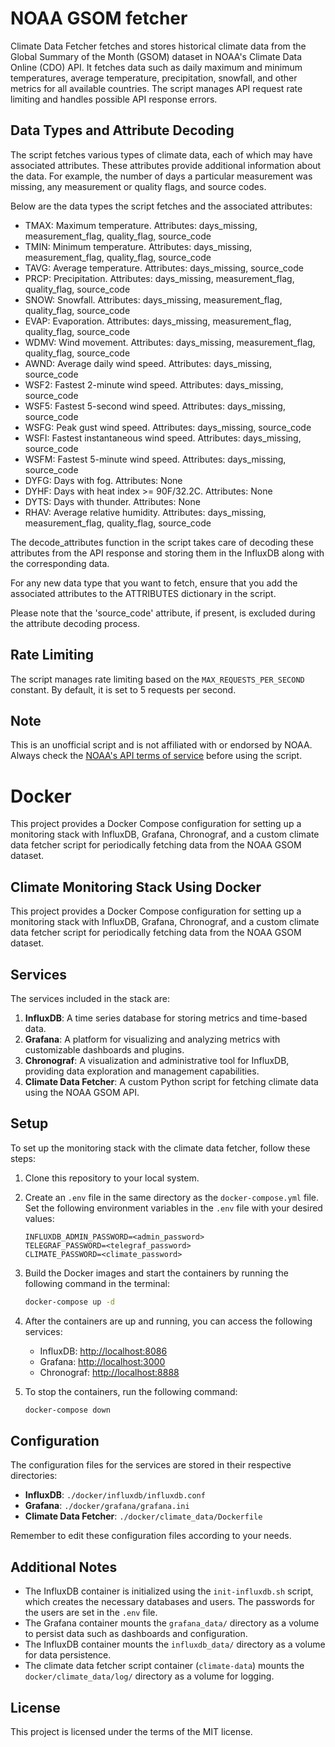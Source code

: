 # NOAA GSOM fetcher

Climate Data Fetcher fetches and stores historical climate data from the Global Summary of the Month (GSOM) dataset in
NOAA's Climate Data Online (CDO) API. It fetches data such as daily maximum and minimum temperatures, average
temperature, precipitation, snowfall, and other metrics for all available countries. The script manages API request rate
limiting and handles possible API response errors.

## Data Types and Attribute Decoding

The script fetches various types of climate data, each of which may have associated attributes. These attributes provide
additional information about the data. For example, the number of days a particular measurement was missing, any
measurement or quality flags, and source codes.

Below are the data types the script fetches and the associated attributes:

- TMAX: Maximum temperature. Attributes: days_missing, measurement_flag, quality_flag, source_code
- TMIN: Minimum temperature. Attributes: days_missing, measurement_flag, quality_flag, source_code
- TAVG: Average temperature. Attributes: days_missing, source_code
- PRCP: Precipitation. Attributes: days_missing, measurement_flag, quality_flag, source_code
- SNOW: Snowfall. Attributes: days_missing, measurement_flag, quality_flag, source_code
- EVAP: Evaporation. Attributes: days_missing, measurement_flag, quality_flag, source_code
- WDMV: Wind movement. Attributes: days_missing, measurement_flag, quality_flag, source_code
- AWND: Average daily wind speed. Attributes: days_missing, source_code
- WSF2: Fastest 2-minute wind speed. Attributes: days_missing, source_code
- WSF5: Fastest 5-second wind speed. Attributes: days_missing, source_code
- WSFG: Peak gust wind speed. Attributes: days_missing, source_code
- WSFI: Fastest instantaneous wind speed. Attributes: days_missing, source_code
- WSFM: Fastest 5-minute wind speed. Attributes: days_missing, source_code
- DYFG: Days with fog. Attributes: None
- DYHF: Days with heat index >= 90F/32.2C. Attributes: None
- DYTS: Days with thunder. Attributes: None
- RHAV: Average relative humidity. Attributes: days_missing, measurement_flag, quality_flag, source_code

The decode_attributes function in the script takes care of decoding these attributes from the API response and storing
them in the InfluxDB along with the corresponding data.

For any new data type that you want to fetch, ensure that you add the associated attributes to the ATTRIBUTES dictionary
in the script.

Please note that the 'source_code' attribute, if present, is excluded during the attribute decoding process.

## Rate Limiting

The script manages rate limiting based on the `MAX_REQUESTS_PER_SECOND` constant. By default, it is set to 5 requests
per second.

## Note

This is an unofficial script and is not affiliated with or endorsed by NOAA. Always check
the [NOAA's API terms of service](https://www.ncdc.noaa.gov/cdo-web/webservices/v2) before using the script.

# Docker

This project provides a Docker Compose configuration for setting up a monitoring stack with InfluxDB, Grafana,
Chronograf, and a custom climate data fetcher script for periodically fetching data from the NOAA GSOM dataset.

## Climate Monitoring Stack Using Docker

This project provides a Docker Compose configuration for setting up a monitoring stack with InfluxDB, Grafana,
Chronograf, and a custom climate data fetcher script for periodically fetching data from the NOAA GSOM dataset.

## Services

The services included in the stack are:

1. **InfluxDB**: A time series database for storing metrics and time-based data.
2. **Grafana**: A platform for visualizing and analyzing metrics with customizable dashboards and plugins.
3. **Chronograf**: A visualization and administrative tool for InfluxDB, providing data exploration and management
   capabilities.
4. **Climate Data Fetcher**: A custom Python script for fetching climate data using the NOAA GSOM API.

## Setup

To set up the monitoring stack with the climate data fetcher, follow these steps:

1. Clone this repository to your local system.

2. Create an `.env` file in the same directory as the `docker-compose.yml` file. Set the following environment variables
   in the `.env` file with your desired values:

    ```
    INFLUXDB_ADMIN_PASSWORD=<admin_password>
    TELEGRAF_PASSWORD=<telegraf_password>
    CLIMATE_PASSWORD=<climate_password>
    ```

3. Build the Docker images and start the containers by running the following command in the terminal:

    ```bash
    docker-compose up -d
    ```

4. After the containers are up and running, you can access the following services:

    - InfluxDB: [http://localhost:8086](http://localhost:8086)
    - Grafana: [http://localhost:3000](http://localhost:3000)
    - Chronograf: [http://localhost:8888](http://localhost:8888)

5. To stop the containers, run the following command:

    ```bash
    docker-compose down
    ```

## Configuration

The configuration files for the services are stored in their respective directories:

- **InfluxDB**: `./docker/influxdb/influxdb.conf`
- **Grafana**: `./docker/grafana/grafana.ini`
- **Climate Data Fetcher**: `./docker/climate_data/Dockerfile`

Remember to edit these configuration files according to your needs.

## Additional Notes

- The InfluxDB container is initialized using the `init-influxdb.sh` script, which creates the necessary databases and
  users. The passwords for the users are set in the `.env` file.
- The Grafana container mounts the `grafana_data/` directory as a volume to persist data such as dashboards and
  configuration.
- The InfluxDB container mounts the `influxdb_data/` directory as a volume for data persistence.
- The climate data fetcher script container (`climate-data`) mounts the `docker/climate_data/log/` directory as a volume
  for logging.

## License

This project is licensed under the terms of the MIT license.
